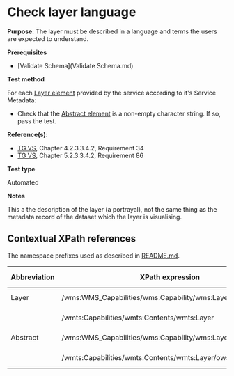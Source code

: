 # Check layer language

**Purpose**: The layer must be described in a language and terms the users are expected to understand.

**Prerequisites**

* [Validate Schema](Validate Schema.md)

**Test method**

For each [Layer element](#Layer) provided by the service according to it's Service Metadata:

* Check that the [Abstract element](#Abstract) is a non-empty character string. If so, pass the test.

**Reference(s)**:

* [TG VS](../README.md#ref_TG_VS), Chapter 4.2.3.3.4.2, Requirement 34
* [TG VS](../README.md#ref_TG_VS), Chapter 5.2.3.3.4.2, Requirement 86

**Test type**

Automated

**Notes**

This a the description of the layer (a portrayal), not the same thing as the metadata record of the dataset which the layer is visualising.

## Contextual XPath references

The namespace prefixes used as described in [README.md](README.md#namespaces).

Abbreviation                                     |  XPath expression												|  Parameter  value
------------------------------------------------ | ---------------------------------------------------------------	| ---------------------------------------------------------------
Layer <a name="Layer"></a> | /wms:WMS_Capabilities/wms:Capability/wms:Layer | ISO 19128
						   | /wmts:Capabilities/wmts:Contents/wmts:Layer | WMTS 1.0.0
Abstract <a name="Abstract"></a> | /wms:WMS_Capabilities/wms:Capability/wms:Layer/wms:Abstract | ISO 19128
								 | /wmts:Capabilities/wmts:Contents/wmts:Layer/ows:Abstract | WMTS 1.0.0
